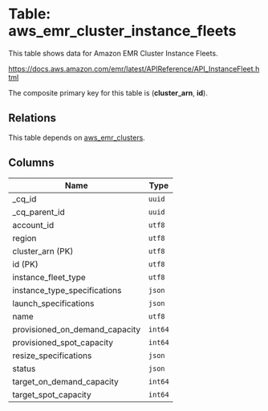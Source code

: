 # Table: aws_emr_cluster_instance_fleets

This table shows data for Amazon EMR Cluster Instance Fleets.

https://docs.aws.amazon.com/emr/latest/APIReference/API_InstanceFleet.html

The composite primary key for this table is (**cluster_arn**, **id**).

## Relations

This table depends on [aws_emr_clusters](aws_emr_clusters.md).

## Columns

| Name          | Type          |
| ------------- | ------------- |
|_cq_id|`uuid`|
|_cq_parent_id|`uuid`|
|account_id|`utf8`|
|region|`utf8`|
|cluster_arn (PK)|`utf8`|
|id (PK)|`utf8`|
|instance_fleet_type|`utf8`|
|instance_type_specifications|`json`|
|launch_specifications|`json`|
|name|`utf8`|
|provisioned_on_demand_capacity|`int64`|
|provisioned_spot_capacity|`int64`|
|resize_specifications|`json`|
|status|`json`|
|target_on_demand_capacity|`int64`|
|target_spot_capacity|`int64`|